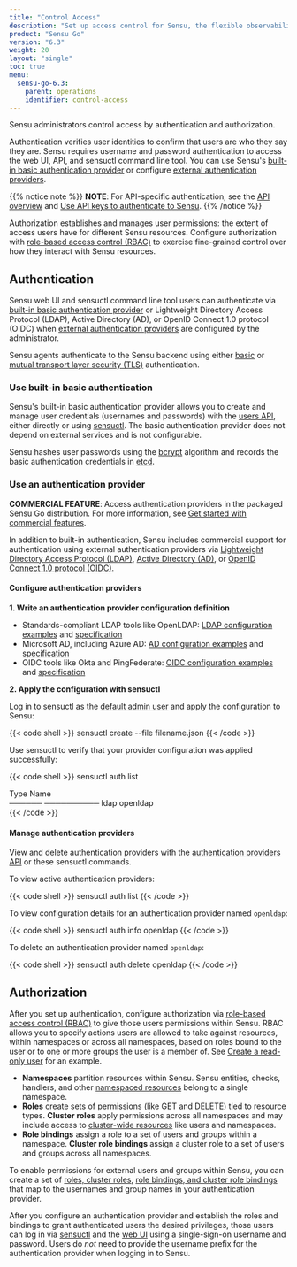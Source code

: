 ```yaml
---
title: "Control Access"
description: "Set up access control for Sensu, the flexible observability pipeline. Read these documents to authenticate to Sensu and authorize access for Sensu users."
product: "Sensu Go"
version: "6.3"
weight: 20
layout: "single"
toc: true
menu:
  sensu-go-6.3:
    parent: operations
    identifier: control-access
---
```


Sensu administrators control access by authentication and authorization.

Authentication verifies user identities to confirm that users are who they say they are.
Sensu requires username and password authentication to access the web UI, API, and sensuctl command line tool.
You can use Sensu's [built-in basic authentication provider][14] or configure [external authentication providers][15].

{{% notice note %}}
**NOTE**: For API-specific authentication, see the [API overview](../../api/#access-control) and [Use API keys to authenticate to Sensu](use-apikeys/).
{{% /notice %}}

Authorization establishes and manages user permissions: the extent of access users have for different Sensu resources.
Configure authorization with [role-based access control (RBAC)][4] to exercise fine-grained control over how they interact with Sensu resources.

## Authentication

Sensu web UI and sensuctl command line tool users can authenticate via [built-in basic authentication provider][14] or Lightweight Directory Access Protocol (LDAP), Active Directory (AD), or OpenID Connect 1.0 protocol (OIDC) when [external authentication providers][15] are configured by the administrator.

Sensu agents authenticate to the Sensu backend using either [basic][14] or [mutual transport layer security (TLS)][20] authentication.

### Use built-in basic authentication

Sensu's built-in basic authentication provider allows you to create and manage user credentials (usernames and passwords) with the [users API][53], either directly or using [sensuctl][2].
The basic authentication provider does not depend on external services and is not configurable.

Sensu hashes user passwords using the [bcrypt][26] algorithm and records the basic authentication credentials in [etcd][54].

### Use an authentication provider

**COMMERCIAL FEATURE**: Access authentication providers in the packaged Sensu Go distribution.
For more information, see [Get started with commercial features][6].

In addition to built-in authentication, Sensu includes commercial support for authentication using external authentication providers via [Lightweight Directory Access Protocol (LDAP)][44], [Active Directory (AD)][37], or [OpenID Connect 1.0 protocol (OIDC)][7].

#### Configure authentication providers

**1. Write an authentication provider configuration definition**

* Standards-compliant LDAP tools like OpenLDAP: [LDAP configuration examples][29] and [specification][30]
* Microsoft AD, including Azure AD: [AD configuration examples][31] and [specification][32]
* OIDC tools like Okta and PingFederate: [OIDC configuration examples][9] and [specification][12]

**2. Apply the configuration with sensuctl**

Log in to sensuctl as the [default admin user][3] and apply the configuration to Sensu:

{{< code shell >}}
sensuctl create --file filename.json
{{< /code >}}

Use sensuctl to verify that your provider configuration was applied successfully:

{{< code shell >}}
sensuctl auth list

 Type     Name    
────── ────────── 
 ldap   openldap  
{{< /code >}}

#### Manage authentication providers

View and delete authentication providers with the [authentication providers API][27] or these sensuctl commands.

To view active authentication providers:

{{< code shell >}}
sensuctl auth list
{{< /code >}}

To view configuration details for an authentication provider named `openldap`:

{{< code shell >}}
sensuctl auth info openldap
{{< /code >}}

To delete an authentication provider named `openldap`:

{{< code shell >}}
sensuctl auth delete openldap
{{< /code >}}

## Authorization

After you set up authentication, configure authorization via [role-based access control (RBAC)][4] to give those users permissions within Sensu.
RBAC allows you to specify actions users are allowed to take against resources, within namespaces or across all namespaces, based on roles bound to the user or to one or more groups the user is a member of.
See [Create a read-only user][5] for an example.

- **Namespaces** partition resources within Sensu.
Sensu entities, checks, handlers, and other [namespaced resources][17] belong to a single namespace.
- **Roles** create sets of permissions (like GET and DELETE) tied to resource types.
**Cluster roles** apply permissions across all namespaces and may include access to [cluster-wide resources][18] like users and namespaces. 
- **Role bindings** assign a role to a set of users and groups within a namespace.
**Cluster role bindings** assign a cluster role to a set of users and groups across all namespaces.

To enable permissions for external users and groups within Sensu, you can create a set of [roles, cluster roles][11], [role bindings, and cluster role bindings][13] that map to the usernames and group names in your authentication provider.

After you configure an authentication provider and establish the roles and bindings to grant authenticated users the desired privileges, those users can log in via [sensuctl][36] and the [web UI][1] using a single-sign-on username and password.
Users do *not* need to provide the username prefix for the authentication provider when logging in to Sensu.


[1]: ../../web-ui/#sign-in-to-the-web-ui
[2]: ../../sensuctl/
[3]: rbac#default-users
[4]: rbac/
[5]: create-read-only-user/
[6]: ../../commercial/
[7]: oidc-auth/
[8]: ../../api/
[9]: oidc-auth/#oidc-configuration-examples
[10]: https://docs.microsoft.com/en-us/azure/active-directory-domain-services/tutorial-configure-ldaps
[11]: rbac#roles-and-cluster-roles
[12]: oidc-auth/#oidc-specification
[13]: rbac#role-bindings-and-cluster-role-bindings
[14]: #use-built-in-basic-authentication
[15]: #use-an-authentication-provider
[16]: rbac/#view-users
[17]: rbac#namespaced-resource-types
[18]: rbac#cluster-wide-resource-types
[19]: ../maintain-sensu/troubleshoot#log-levels
[20]: ../deploy-sensu/secure-sensu/#sensu-agent-mtls-authentication
[21]: ldap-auth/#ldap-group-search-attributes
[22]: ldap-auth/#ldap-user-search-attributes
[23]: ad-auth/#ad-metadata-attributes
[24]: ldap-auth/#ldap-metadata-attributes
[25]: /oidc-auth/#oidc-spec-attributes
[26]: https://en.wikipedia.org/wiki/Bcrypt
[27]: ../../api/authproviders/
[29]: ldap-auth/#ldap-configuration-examples
[30]: ldap-auth/#ldap-specification
[31]: ad-auth/#ad-configuration-examples
[32]: ad-auth/#ad-specification
[33]: rbac/#example-workflows
[36]: ../../sensuctl/#first-time-setup
[37]: ad-auth/
[38]: ../../sensuctl/create-manage-resources/#create-resources
[40]: ldap-auth/#ldap-server-attributes
[44]: ldap-auth/
[53]: ../../api/users/
[54]: https://etcd.io/
